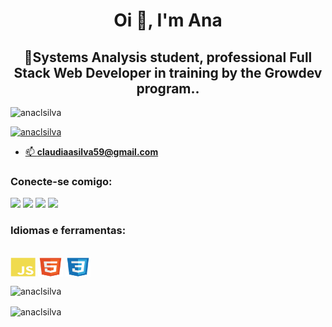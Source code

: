 ###  <h1 align="center">Oi 🦄, I'm Ana</h1>
<h2 align="center"> 🧑‍Systems Analysis student, professional Full Stack Web Developer in training by the Growdev program..</h2>

<p align="left"> <img src= "https://komarev.com/ghpvc/?username=anaclsilva&label=Profile%20views&color=0e75b6&style=flat" alt="anaclsilva" /> </p>

<p align="left"> <a href="https: //github.com/ryo-ma/github-profile-trophy"><img src="https://github-profile-trophy.vercel.app/?username=anaclsilva" alt="anaclsilva" /></ a> </p>

- 📫  **claudiaasilva59@gmail.com**

<h3 align="left">Conecte-se comigo:</h3>
<p align="left">
<div> 
  <a href="https://www.instagram.com/_anacw._/" target="_blank"><img src="https://img.shields.io/badge/-Instagram-%23E4405F?style=for-the-badge&logo=instagram&logoColor=white" target="_blank"></a>
 <a href="https://ww.discord/ana_claudia" target="_blank"><img src="https://img.shields.io/badge/Discord-7289DA?style=for-the-badge&logo=discord&logoColor=white" target="_blank"></a> 
  <a href = "claudiaasilva59@gmail.com"><img src="https://img.shields.io/badge/-Gmail-%23333?style=for-the-badge&logo=gmail&logoColor=white" target="_blank"></a>
  <a href="https:/www.linkedin.com/ana-claudia-sl" target="_blank"><img src="https://img.shields.io/badge/-LinkedIn-%230077B5?style=for-the-badge&logo=linkedin&logoColor=white" target="_blank"></a> 

<h3 align="left">Idiomas e ferramentas:</h3>

<p><div style="display: inline_block"><br>
  <img align="center" alt="Rafa-Js" height="30" width="40" src="https://raw.githubusercontent.com/devicons/devicon/master/icons/javascript/javascript-plain.svg">
  <img align="center" alt="Rafa-HTML" height="30" width="40" src="https://raw.githubusercontent.com/devicons/devicon/master/icons/html5/html5-original.svg">
  <img align="center" alt="Rafa-CSS" height="30" width="40" src="https://raw.githubusercontent.com/devicons/devicon/master/icons/css3/css3-original.svg"></p>
</div>

<p><img align="center" src="https://github-readme-stats.vercel.app/api/top-langs?username=anaclsilva&show_icons=true&locale=en&layout=compact" alt="anaclsilva" /> </p>

<p><img align="center" src="https://github-readme-streak-stats.herokuapp.com/?user=anaclsilva&" alt="anaclsilva" /></p>


